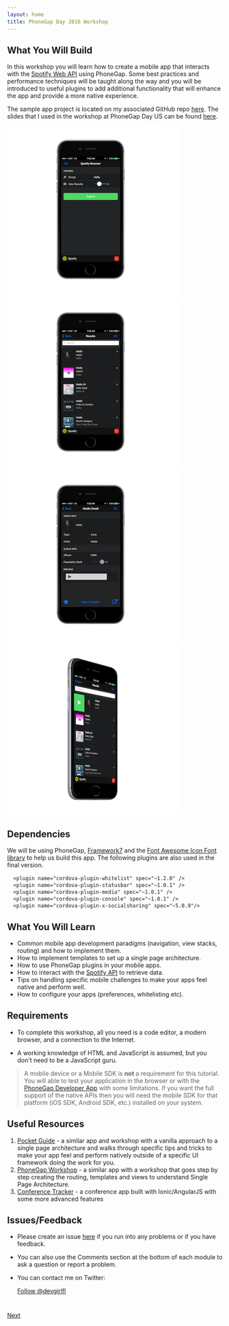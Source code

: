 ```yaml
---
layout: home
title: PhoneGap Day 2016 Workshop
---
```


## What You Will Build
In this workshop you will learn how to create a mobile app that interacts with the [Spotify Web API](https://developer.spotify.com/web-api/) 
using PhoneGap. Some best practices and performance techniques will be taught along the way and you will be introduced to useful plugins to 
add additional functionality that will enhance the app and provide a more native experience. 

The sample app project is located on my associated
GitHub repo [here](https://github.com/hollyschinsky/spotify-browser). The slides that I used in the workshop at PhoneGap Day US can be found 
[here](http://devgirl.org/files/pgday/www/#0).    

<img class="screenshot" src="images/main.png"/>
<img class="screenshot" src="images/list.png"/>
<img class="screenshot" src="images/detail.png"/>
<!--<img class="screenshot" src="images/menu.png"/>-->
<img class="screenshot" src="images/swipe-play.png"/>
<!--<img class="screenshot" src="images/swipe-right.png"/>-->

## Dependencies
We will be using PhoneGap, [Framework7](http://www.idangero.us/framework7) and the [Font Awesome Icon Font library](http://fortawesome.github.io/Font-Awesome/)
 to help us build this app. The following plugins are also used in the final version. 
  
      <plugin name="cordova-plugin-whitelist" spec="~1.2.0" />
      <plugin name="cordova-plugin-statusbar" spec="~1.0.1" />
      <plugin name="cordova-plugin-media" spec="~1.0.1" />
      <plugin name="cordova-plugin-console" spec="~1.0.1" />
      <plugin name="cordova-plugin-x-socialsharing" spec="~5.0.9"/>


## What You Will Learn
- Common mobile app development paradigms (navigation, view stacks, routing) and how to implement them.
- How to implement templates to set up a single page architecture.
- How to use PhoneGap plugins in your mobile apps.
- How to interact with the [Spotify API](https://developer.spotify.com/web-api/) to retrieve data. 
- Tips on handling specific mobile challenges to make your apps feel native and perform well. 
- How to configure your apps (preferences, whitelisting etc). 

## Requirements

- To complete this workshop, all you need is a code editor, a modern browser, and a connection to the Internet.

- A working knowledge of HTML and JavaScript is assumed, but you don't need to be a JavaScript guru.

>A mobile device or a Mobile SDK is **not** a requirement for this tutorial. You will able to test your application in the browser or with the 
[PhoneGap Developer App](app.developer.com) with some limitations. If you want the full support of the native APIs then you will need the mobile 
SDK for that platform (iOS SDK, Android SDK, etc.) installed on your system. 

## Useful Resources
1. [Pocket Guide](http://hollyschinsky.github.io/pocket-guide) - a similar app and workshop with a vanilla approach to a single page architecture and walks through specific
tips and tricks to make your app feel and perform natively outside of a specific UI framework doing the work for you. 
2. [PhoneGap Workshop](http://hollyschinsky.github.io/phonegap-workshop) - a similar app with a workshop that goes step by step creating the routing, templates and views to understand Single Page Architecture. 
3. [Conference Tracker](http://hollyschinsky.github.io/ConferenceTracker) - a conference app built with Ionic/AngularJS with some more advanced features


## Issues/Feedback

- Please create an issue [here](https://github.com/hollyschinsky/spotify-browser/issues) if you run
into any problems or if you have feedback.

- You can also use the Comments section at the bottom of each module to ask a question or report a problem.

- You can contact me on Twitter:

    <a href="https://twitter.com/devgirlfl" class="twitter-follow-button" data-show-count="true" 
    data-size="large" data-lang="en">Follow 
    @devgirlfl</a>
    <script>!function(d,s,id){var js,fjs=d.getElementsByTagName(s)[0];if(!d.getElementById(id)){js=d.createElement(s);js.id=id;js.src="//platform.twitter.com/widgets.js";fjs.parentNode.insertBefore(js,fjs);}}(document,"script","twitter-wjs");</script>


<div class="row" style="margin-top:40px;">
<div class="col-sm-12">
<a href="module1.html" class="btn btn-default pull-right">Next <i class="glyphicon
glyphicon-chevron-right"></i></a>
</div>
</div>

<script>
  (function(i,s,o,g,r,a,m){i['GoogleAnalyticsObject']=r;i[r]=i[r]||function(){
  (i[r].q=i[r].q||[]).push(arguments)},i[r].l=1*new Date();a=s.createElement(o),
  m=s.getElementsByTagName(o)[0];a.async=1;a.src=g;m.parentNode.insertBefore(a,m)
  })(window,document,'script','//www.google-analytics.com/analytics.js','ga');

  ga('create', 'UA-72845162-1', 'auto');
  ga('send', 'pageview');

</script>